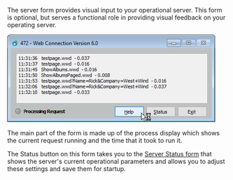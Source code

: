 The server form provides visual input to your operational server. This form is optional, but serves a functional role in providing visual feedback on your operating server.

![](/images/stepbystep/serverwindow.gif)

The main part of the form is made up of the process display which shows the current request running and the time that it took to run it. 

The Status button on this form takes you to the [Server Status form](vfps://Topic/The%20server%20status%20form) that shows the server's current operational parameters and allows you to adjust these settings and save them for startup.